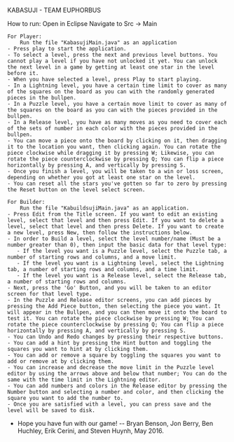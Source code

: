 KABASUJI - TEAM EUPHORBUS

How to run:
	Open in Eclipse
	Navigate to Src -> Main
	
	For Player:
		Run the file "KabasujiMain.java" as an application
    - Press play to start the application. 
    - To select a level, press the next and previous level buttons. You cannot play a level if you have not unlocked it yet. You can unlock the next level in a game by getting at least one star in the level before it. 
    - When you have selected a level, press Play to start playing.
    - In a Lightning level, you have a certain time limit to cover as many of the squares on the board as you can with the randomly generated pieces in the bullpen.
    - In a Puzzle level, you have a certain move limit to cover as many of the squares on the board as you can with the pieces provided in the bullpen.
    - In a Release level, you have as many moves as you need to cover each of the sets of number in each color with the pieces provided in the bullpen.
    - You can move a piece onto the board by clicking on it, then dragging it to the location you want, then clicking again. You can rotate the piece clockwise while dragging it by pressing W; Likewise, you can rotate the piece counterclockwise by pressing Q; You can flip a piece horizontally by pressing A, and vertically by pressing S.
    - Once you finish a level, you will be taken to a win or loss screen, depending on whether you got at least one star on the level.
    - You can reset all the stars you've gotten so far to zero by pressing the Reset button on the level select screen.

	For Builder:
		Run the file "KabuildsujiMain.java" as an application.
    - Press Edit from the Title screen. If you want to edit an existing level, select that level and then press Edit. If you want to delete a level, select that level and then press Delete. If you want to create a new level, press New, then follow the instructions below.
    - In order to Build a level, select the level number/name (Must be a number greater than 0), then input the basic data for that level type:
       - If the level you want is a Puzzle level, select the Puzzle tab, a number of starting rows and columns, and a move limit.
       - If the level you want is a Lightning level, select the Lightning tab, a number of starting rows and columns, and a time limit.
       - If the level you want is a Release level, select the Release tab, a number of starting rows and columns.
    - Next, press the 'Go' Button, and you will be taken to an editor screen for that level type.
    - In the Puzzle and Release editor screens, you can add pieces by pressing the Add Piece button, then selecting the piece you want. It will appear in the Bullpen, and you can then move it onto the board to test it. You can rotate the piece clockwise by pressing W; You can rotate the piece counterclockwise by pressing Q; You can flip a piece horizontally by pressing A, and vertically by pressing S.
    - You can Undo and Redo changes by pressing their respective buttons. 
    - You can add a hint by pressing the Hint button and toggling the squares you want to hint at by clicking them. 
    - You can add or remove a square by toggling the squares you want to add or remove at by clicking them. 
    - You can increase and decrease the move limit in the Puzzle level editor by using the arrows above and below that number; You can do the same with the time limit in the Lightning editor.
    - You can add numbers and colors in the Release editor by pressing the Number button and selecting a number and color, and then clicking the square you want to add the number to.
    - Once you are satisfied with a level, you can press save and the level will be saved to disk.

  - Hope you have fun with our game!
    -- Bryan Benson, Jon Berry, Ben Huchley, Erik Cerini, and Steven Huynh, May 2016.


